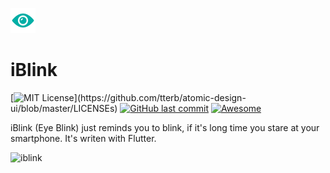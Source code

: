 ![iblink](/ios/Runner/Assets.xcassets/AppIcon.appiconset/Icon-App-40x40@1x.png)

# iBlink
[![MIT License](https://img.shields.io/apm/l/atomic-design-ui.svg?)](https://github.com/tterb/atomic-design-ui/blob/master/LICENSEs)
[![GitHub last commit](https://img.shields.io/github/last-commit/google/skia.svg?style=flat)]()
[![Awesome](https://cdn.rawgit.com/sindresorhus/awesome/d7305f38d29fed78fa85652e3a63e154dd8e8829/media/badge.svg)](https://github.com/sindresorhus/awesome)  

iBlink (Eye Blink) just reminds you to blink, if it&#x27;s long time you stare at your smartphone.
It's writen with Flutter.

![iblink](https://www.itskamran.ir/img/iblink.png)
